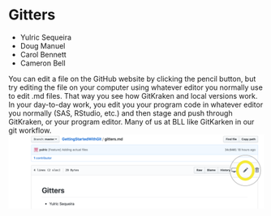 # Gitters

- Yulric Sequeira
- Doug Manuel
- Carol Bennett
- Cameron Bell

You can edit a file on the GitHub website by clicking the pencil button, but try editing the file on your computer using whatever editor you normally use to edit .md files. That way you see how GitKraken and local versions work. In your day-to-day work, you edit you your program code in whatever editor you normally (SAS, RStudio, etc.) and then stage and push through GitKraken, or your program editor. Many of us at BLL like GitKarken in our git workflow.
![](images/edit-md-file-in-gh.png)

